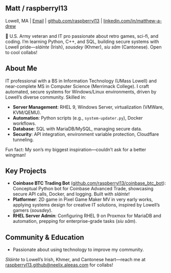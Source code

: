 ## Matt / raspberryl13
Lowell, MA | [Email](mailto:raspberryl13.github@neelix.aleeas.com) | [github.com/raspberryl13](https://github.com/raspberryl13) | [linkedin.com/in/matthew-a-drew](https://linkedin.com/in/matthew-a-drew)

👋 U.S. Army veteran and IT pro passionate about retro games, sci-fi, and coding. I’m learning Python, C++, and SQL, building secure systems with Lowell pride—*sláinte* (Irish), *sousdey* (Khmer), *síu sām* (Cantonese). Open to cool collabs!

## About Me
IT professional with a BS in Information Technology (UMass Lowell) and near-complete MS in Computer Science (Merrimack College). I craft automated, secure systems for Windows/Linux environments, driven by Lowell’s diverse community. Skilled in:
- **Server Management**: RHEL 9, Windows Server, virtualization (VMWare, KVM/QEMU).
- **Automation**: Python scripts (e.g., `system-updater.py`), Docker workflows.
- **Database**: SQL with MariaDB/MySQL, managing secure data.
- **Security**: API integration, environment variable protection, Cloudflare tunneling.

Fun fact: My son’s my biggest inspiration—couldn’t ask for a better wingman!

## Key Projects
- **Coinbase BTC Trading Bot** ([github.com/raspberryl13/coinbase_btc_bot](https://github.com/raspberryl13/coinbase_btc_bot)): Conceptual Python bot for Coinbase Advanced Trade, showcasing secure API calls, Docker, and logging. Built with *sláinte*!
- **Platformer**: 2D game in Pixel Game Maker MV in very early works, applying systems design for creative IT solutions, inspired by Lowell’s gamers (*sousdey*).
- **RHEL Server Admin**: Configuring RHEL 9 on Proxmox for MariaDB and automation, prepping for enterprise-grade tasks (*síu sām*).

## Community & Education
- Passionate about using technology to improve my community.

*Sláinte* to Lowell’s Irish, Khmer, and Cantonese heart—reach me at raspberryl13.github@neelix.aleeas.com for collabs!

<!---
raspberryl13/raspberryl13 is a ✨ special ✨ repository because its `README.md` (this file) appears on your GitHub profile.
You can click the Preview link to take a look at your changes.
--->
